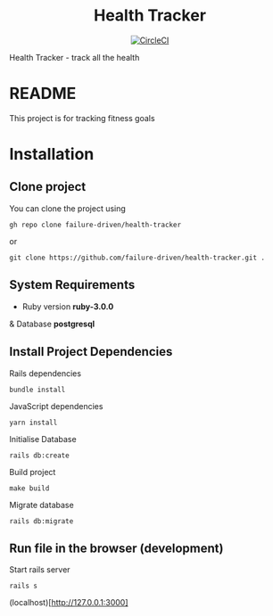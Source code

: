 <h1 align="center">Health Tracker</h1>

<div align="center">

[![CircleCI](https://circleci.com/gh/failure-driven/health-tracker.svg?style=svg)](https://circleci.com/gh/failure-driven/health-tracker)

</div>

Health Tracker - track all the health

# README

This project is for tracking fitness goals

# Installation

## Clone project

You can clone the project using

`gh repo clone failure-driven/health-tracker`

or 

`git clone https://github.com/failure-driven/health-tracker.git .`

## System Requirements

* Ruby version **ruby-3.0.0**

& Database **postgresql**

## Install Project Dependencies

Rails dependencies 

`bundle install`

JavaScript dependencies

`yarn install`

Initialise Database

`rails db:create`

Build project

`make build`

Migrate database

`rails db:migrate`

## Run file in the browser (development)

Start rails server

`rails s`

(localhost)[http://127.0.0.1:3000]